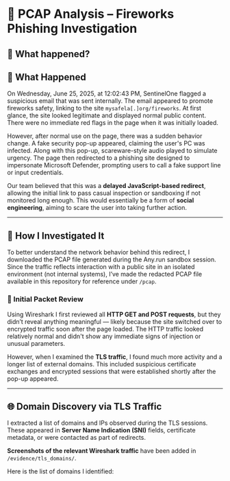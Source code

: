 # 🎯 PCAP Analysis – Fireworks Phishing Investigation

## 📝 What happened?

## 📌 What Happened

On Wednesday, June 25, 2025, at 12:02:43 PM, SentinelOne flagged a suspicious email that was sent internally. The email appeared to promote fireworks safety, linking to the site `mysafela[.]org/fireworks`. At first glance, the site looked legitimate and displayed normal public content. There were no immediate red flags in the page when it was initially loaded.

However, after normal use on the page, there was a sudden behavior change. A fake security pop-up appeared, claiming the user's PC was infected. Along with this pop-up, scareware-style audio played to simulate urgency. The page then redirected to a phishing site designed to impersonate Microsoft Defender, prompting users to call a fake support line or input credentials.

Our team believed that this was a **delayed JavaScript-based redirect**, allowing the initial link to pass casual inspection or sandboxing if not monitored long enough. This would essentially be a form of **social engineering**, aiming to scare the user into taking further action.

---

## 🧪 How I Investigated It

To better understand the network behavior behind this redirect, I downloaded the PCAP file generated during the Any.run sandbox session. Since the traffic reflects interaction with a public site in an isolated environment (not internal systems), I’ve made the redacted PCAP file available in this repository for reference under `/pcap`.

### 🔎 Initial Packet Review
Using Wireshark I first reviewed all **HTTP GET and POST requests**, but they didn’t reveal anything meaningful — likely because the site switched over to encrypted traffic soon after the page loaded. The HTTP traffic looked relatively normal and didn't show any immediate signs of injection or unusual parameters.

However, when I examined the **TLS traffic**, I found much more activity and a longer list of external domains. This included suspicious certificate exchanges and encrypted sessions that were established shortly after the pop-up appeared.

---

## 🌐 Domain Discovery via TLS Traffic

I extracted a list of domains and IPs observed during the TLS sessions. These appeared in **Server Name Indication (SNI)** fields, certificate metadata, or were contacted as part of redirects.

**Screenshots of the relevant Wireshark traffic** have been added in `/evidence/tls_domains/`.

Here is the list of domains I identified:
